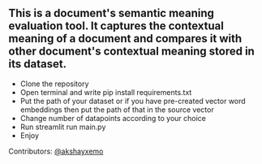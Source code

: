 ## This is a document's semantic meaning evaluation tool. It captures the contextual meaning of a document and compares it with other document's contextual meaning stored in its dataset.

- Clone the repository
- Open terminal and write pip install requirements.txt
- Put the path of your dataset or if you have pre-created vector word embeddings then put the path of that in the source vector
- Change number of datapoints according to your choice
- Run streamlit run main.py
- Enjoy


Contributors:
<a href="https://github.com/akshayxemo">@akshayxemo</a>
